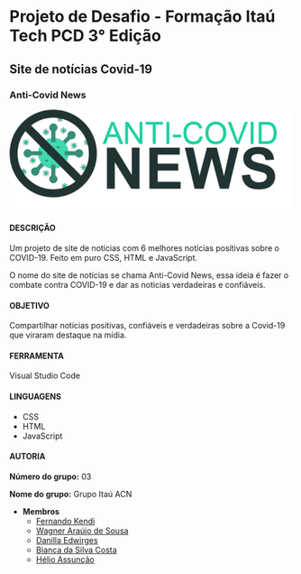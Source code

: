 # Projeto de Desafio - Formação Itaú Tech PCD 3° Edição
## Site de notícias Covid-19
### Anti-Covid News

<p style="text-align: center">
  <img src="/assets/images/acn-logo.png" alt="Logotipo de anti-covid e nome de site Anti-Covid News">
</p>

#### DESCRIÇÃO

Um projeto de site de notícias com 6 melhores notícias positivas sobre o COVID-19. Feito em puro CSS, HTML e JavaScript. 

O nome do site de notícias se chama Anti-Covid News, essa ideia é fazer o combate contra COVID-19 e dar as noticias verdadeiras e confiáveis.

#### OBJETIVO

Compartilhar notícias positivas, confiáveis e verdadeiras sobre a Covid-19 que viraram destaque na mídia.

#### FERRAMENTA

Visual Studio Code

#### LINGUAGENS

- CSS
- HTML
- JavaScript

#### AUTORIA

**Número do grupo:** 03

**Nome do grupo:** Grupo Itaú ACN

- **Membros**
  - [Fernando Kendi](https://github.com/fedkendi)
  - [Wagner Araújo de Sousa](https://github.com/jsawagner)
  - [Danilla Edwirges](https://github.com/DanillaEdwirges)
  - [Bianca da Silva Costa ](https://github.com/Biasilvacosta)
  - [Hélio Assunção](https://github.com/helioBAssuncao)
